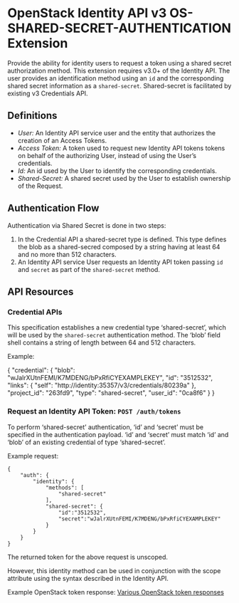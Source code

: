OpenStack Identity API v3 OS-SHARED-SECRET-AUTHENTICATION Extension
===================================================================

Provide the ability for identity users to request a token using a shared
secret authorization method. This extension requires v3.0+ of the Identity API.
The user provides an identification method using an `id` and the corresponding
shared secret information as a `shared-secret`.
Shared-secret is facilitated by existing v3 Credentials API.

Definitions
-----------

- *User:* An Identity API service user and the entity that authorizes the
  creation of an Access Tokens.
- *Access Token:* A token used to request new Identity API tokens
  tokens on behalf of the authorizing User, instead of using the User’s
  credentials.
- *Id:* An id used by the User to identify the corresponding credentials.
- *Shared-Secret:* A shared secret used by the User to establish ownership of
  the Request.

Authentication Flow
-------------------

Authentication via Shared Secret is done in two steps:

1. In the Credential API a shared-secret type is defined. This type defines
   the blob as a shared-secred composed by a string having at least 64 and no
   more than 512 characters.
2. An Identity API service User requests an Identity API token passing `id` and
   `secret` as part of the `shared-secret` method.

API Resources
-------------

### Credential APIs

This specification establishes a new credential type ‘shared-secret’, which will
be used by the `shared-secret` authentication method. The ‘blob’ field shell
contains a string of length between 64 and 512 characters.

Example:

{
    "credential": {
        "blob": "wJalrXUtnFEMI/K7MDENG/bPxRfiCYEXAMPLEKEY",
        "id": "3512532",
        "links": {
            "self": "http://identity:35357/v3/credentials/80239a"
        },
        "project_id": "263fd9",
        "type": "shared-secret",
        "user_id": "0ca8f6"
    }
}

### Request an Identity API Token: `POST /auth/tokens`

To perform ‘shared-secret’ authentication, ‘id’ and ‘secret’ must be specified
in the authentication payload. ‘id’ and ‘secret’ must match ‘id’ and ‘blob’ of
an existing credential of type ‘shared-secret’.

Example request:

    {
        "auth": {
            "identity": {
                "methods": [
                    "shared-secret"
                ],
                "shared-secret": {
                    "id":"3512532",
                    "secret":"wJalrXUtnFEMI/K7MDENG/bPxRfiCYEXAMPLEKEY"
                }
            }
        }
    }

The returned token for the above request is unscoped.

However, this identity method can be used in conjunction with the scope
attribute using the syntax described in the Identity API.

Example OpenStack token response: [Various OpenStack token responses](https://github.com/openstack/identity-api/blob/master/openstack-identity-api/v3/src/markdown/identity-api-v3.md#authentication-responses)
